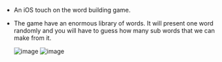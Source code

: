 * An iOS touch on the word building game.
* The game have an enormous library of words. It will present one word randomly and you will have to guess how many sub words that we can make from it.

  ![image](https://github.com/suhailajaz/Word-Scramble/assets/113661825/42f34dc8-9b90-49e9-b2e6-06be07571d0b)
![image](https://github.com/suhailajaz/Word-Scramble/assets/113661825/57087e6a-e2ff-4f54-8008-901a09589e01)
